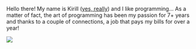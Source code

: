 Hello there! My name is Kirill ([yes, really](https://en.wikipedia.org/wiki/Kirill)) and I like programming... As a matter of fact, the art of programming has been my passion for 7+ years and thanks to a couple of connections, a job that pays my bills for over a year!  

![](about/evogif.gif)  
